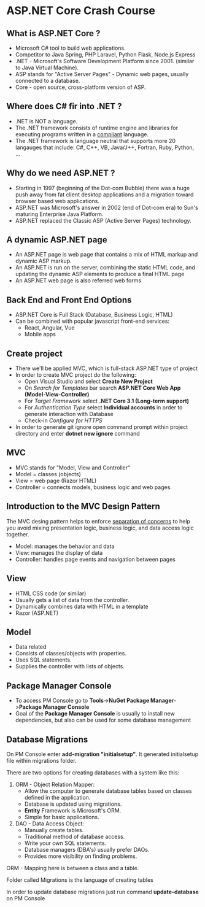 # ASP.NET Core Crash Course

## What is ASP.NET Core ?

* Microsoft C# tool to build web applications.
* Competitor to Java Spring, PHP Laravel, Python Flask, Node.js Express
* .NET - Microsoft's Software Development Platform since 2001. (similar to Java Virtual Machine).
* ASP stands for "Active Server Pages" - Dynamic web pages, usually connected to a database.
* Core - open source, cross-platform version of ASP.

## Where does C# fir into .NET ?

* .NET is NOT a language.
* The .NET framework consists of runtime engine and libraries for executing
programs written in a <u>compliant</u> language.
* The .NET framework is language neutral that supports more 20 langauges that include:
C#, C++, VB, Java/J++, Fortran, Ruby, Python, ...

## Why do we need ASP.NET ?

* Starting in 1997 (beginning of the Dot-com Bubble) there was a huge push away from fat client desktop applications and a migration toward browser based web applications.
* ASP.NET was Microsoft's answer in 2002 (end of Dot-com era) to Sun's maturing Enterprise Java Platform.
* ASP.NET replaced the Classic ASP (Active Server Pages) technology.

## A dynamic ASP.NET page

* An ASP.NET page is web page that contains a mix of HTML markup and dynamic ASP markup.
* An ASP.NET is run on the server, combining the static HTML code, and updating the dynamic ASP elements to produce a final HTML page
* An ASP.NET web page is also referred web forms

## Back End and Front End Options

* ASP.NET Core is Full Stack (Database, Business Logic, HTML)
* Can be combined with popular javascript front-end services:
    * React, Angular, Vue
    * Mobile apps

## Create project

* There we'll be applied MVC, which is full-stack ASP.NET type of project
* In order to create MVC project do the following:
	* Open Visual Studio and select <b>Create New Project</b>
	* On <i>Search for Templates</i> bar search <b>ASP.NET Core Web App (Model-View-Controller)</b>
	* For <i>Target Framework</i> select <b>.NET Core 3.1 (Long-term support)</b>
	* For <i>Authentication Type</i> select <b>Individual accounts</b> in order to generate interaction with Database
	* Check-in <i>Configure for HTTPS</i>
* In order to generate git ignore open command prompt within project directory and enter <b>dotnet new ignore</b> command

## MVC

* MVC stands for "Model, View and Controller"
* Model = classes (objects)
* View = web page (Razor HTML)
* Controller = connects models, business logic and web pages.

## Introduction to the MVC Design Pattern

The MVC desing pattern helps to enforce <u>separation of concerns</u> to help you avoid mixing presentation
logic, business logic, and data access logic together.

* Model: manages the behavior and data
* View: manages the display of data
* Controller: handles page events and navigation between pages

## View

* HTML CSS code (or similar)
* Usually gets a list of data from the controller.
* Dynamically combines data with HTML in a template
* Razor (ASP.NET)

## Model

* Data related
* Consists of classes/objects with properties.
* Uses SQL statements.
* Supplies the controller with lists of objects.

## Package Manager Console

* To access PM Console go to <b>Tools</b>-><b>NuGet Package Manager</b>-><b>Package Manager Console</b>
* Goal of the <b>Package Manager Console</b> is usually to install new dependencies, but also can be used for some database management

## Database Migrations

On PM Console enter <b>add-migration "initialsetup"</b>. It generated initialsetup file within migrations folder.

There are two options for creating databases with a system like this:
1. ORM - Object Relation Mapper:
	* Allow the computer to generate database tables based on classes defined in the application.
	* Database is updated using migrations.
	* <b>Entity</b> Framework is Microsoft's ORM.
	* Simple for basic applications.
2. DAO - Data Access Object:
	* Manually create tables.
	* Traditional method of database access.
	* Write your own SQL statements.
	* Database managers (DBA's) usually prefer DAOs.
	* Provides more visibility on finding problems.

ORM - Mapping here is between a class and a table.

Folder called Migrations is the language of creating tables

In order to update database migrations just run command <b>update-database</b> on PM Console
